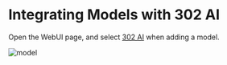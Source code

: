 # Integrating Models with 302 AI

Open the WebUI page, and select [302 AI](https://share.302.ai/SuTG99) when adding a model.

![model](/assets/image/zh/workshop/302ai-integration/model.png)